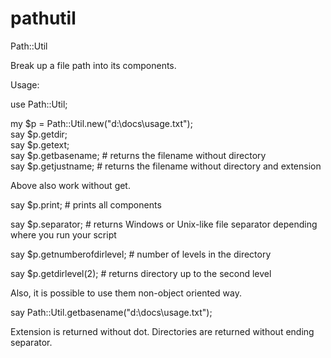 pathutil
========




Path::Util

Break up a file path into its components.

Usage:


use Path::Util;


my $p = Path::Util.new("d:\\docs\\usage.txt");<br>
say $p.getdir;<br>
say $p.getext;<br>
say $p.getbasename;  # returns the filename without directory<br>
say $p.getjustname;  # returns the filename without directory and extension<br>

Above also work without get.

say $p.print; # prints all components

say $p.separator; # returns Windows or Unix-like file separator depending where you run your script

say $p.getnumberofdirlevel; # number of levels in the directory

say $p.getdirlevel(2); # returns directory up to the second level

Also, it is possible to use them non-object oriented way. 

say Path::Util.getbasename("d:\\docs\\usage.txt");

Extension is returned without dot.
Directories are returned without ending separator.


